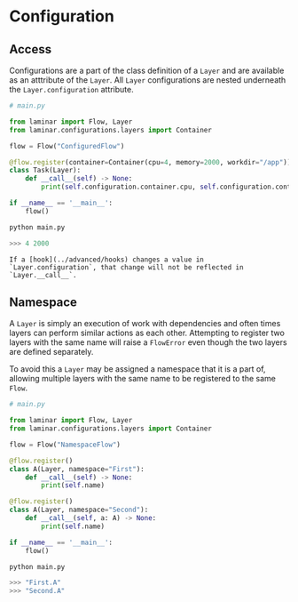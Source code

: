 # Configuration

## Access

Configurations are a part of the class definition of a `Layer` and are available as an atttribute of the `Layer`. All `Layer` configurations are nested underneath the `Layer.configuration` attribute.

```python
# main.py

from laminar import Flow, Layer
from laminar.configurations.layers import Container

flow = Flow("ConfiguredFlow")

@flow.register(container=Container(cpu=4, memory=2000, workdir="/app"))
class Task(Layer):
    def __call__(self) -> None:
        print(self.configuration.container.cpu, self.configuration.container.memory)

if __name__ == '__main__':
    flow()
```

```python
python main.py

>>> 4 2000
```

```{warning}
If a [hook](../advanced/hooks) changes a value in `Layer.configuration`, that change will not be reflected in `Layer.__call__`.
```

## Namespace

A `Layer` is simply an execution of work with dependencies and often times layers can perform similar actions as each other. Attempting to register two layers with the same name will raise a `FlowError` even though the two layers are defined separately.

To avoid this a `Layer` may be assigned a namespace that it is a part of, allowing multiple layers with the same name to be registered to the same `Flow`.

```python
# main.py

from laminar import Flow, Layer
from laminar.configurations.layers import Container

flow = Flow("NamespaceFlow")

@flow.register()
class A(Layer, namespace="First"):
    def __call__(self) -> None:
        print(self.name)

@flow.register()
class A(Layer, namespace="Second"):
    def __call__(self, a: A) -> None:
        print(self.name)

if __name__ == '__main__':
    flow()
```

```python
python main.py

>>> "First.A"
>>> "Second.A"
```
